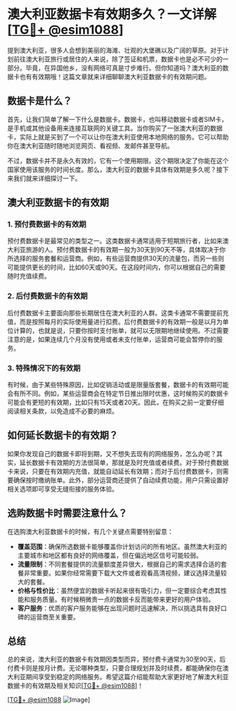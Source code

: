 # 澳大利亚数据卡有效期多久？一文详解[[TG💪+ @esim1088](https://t.me/s/esim1088)]

提到澳大利亚，很多人会想到美丽的海滩、壮观的大堡礁以及广阔的草原。对于计划前往澳大利亚旅行或居住的人来说，除了签证和机票，数据卡也是必不可少的一部分。毕竟，在异国他乡，没有网络可真是寸步难行。但你知道吗？澳大利亚的数据卡也有有效期哦！这篇文章就来详细聊聊澳大利亚数据卡的有效期问题。

## 数据卡是什么？

首先，让我们简单了解一下什么是数据卡。数据卡，也叫移动数据卡或者SIM卡，是手机或其他设备用来连接互联网的关键工具。当你购买了一张澳大利亚的数据卡，实际上就是买到了一个可以让你在澳大利亚使用本地网络的服务。它可以帮助你在澳大利亚随时随地浏览网页、看视频、发邮件甚至导航。

不过，数据卡并不是永久有效的，它有一个使用期限。这个期限决定了你能在这个国家使用该服务的时间长度。那么，澳大利亚的数据卡具体有效期是多久呢？接下来我们就来详细探讨一下。

## 澳大利亚数据卡的有效期

### 1. 预付费数据卡的有效期

预付费数据卡是最常见的类型之一。这类数据卡通常适用于短期旅行者，比如来澳大利亚旅游的人。预付费数据卡的有效期一般为30天到90天不等，具体取决于你所选择的服务套餐和运营商。例如，有些运营商提供30天的流量包，而另一些则可能提供更长的时间，比如60天或90天。在这段时间内，你可以根据自己的需要随时充值续费。

### 2. 后付费数据卡的有效期

后付费数据卡主要面向那些长期居住在澳大利亚的人群。这类卡通常不需要提前充值，而是按照每月的实际使用量进行扣费。后付费数据卡的有效期一般是以月为单位计算的，也就是说，只要你按时支付账单，就可以无限期地继续使用。不过需要注意的是，如果连续几个月没有使用或者未支付账单，运营商可能会暂停你的服务。

### 3. 特殊情况下的有效期

有时候，由于某些特殊原因，比如促销活动或是限量版套餐，数据卡的有效期可能会有所不同。例如，某些运营商会在特定节日推出限时优惠，这时候购买的数据卡可能会有更短的有效期，比如只有15天或者20天。因此，在购买之前一定要仔细阅读相关条款，以免造成不必要的麻烦。

## 如何延长数据卡的有效期？

如果你发现自己的数据卡即将到期，又不想失去现有的网络服务，怎么办呢？其实，延长数据卡有效期的方法很简单，那就是及时充值或者续费。对于预付费数据卡来说，只要在有效期内充值，就能自动延长有效期；而对于后付费数据卡，则需要确保按时缴纳账单。此外，部分运营商还提供了自动续费功能，用户只需设置好相关选项即可享受无缝衔接的服务体验。

## 选购数据卡时需要注意什么？

在选购澳大利亚数据卡的时候，有几个关键点需要特别留意：

- **覆盖范围**：确保所选数据卡能够覆盖你计划访问的所有地区。虽然澳大利亚的主要城市和地区都有良好的网络覆盖，但在偏远地区信号可能较弱。
- **流量限制**：不同套餐提供的流量额度差异很大，根据自己的需求选择合适的套餐非常重要。如果你经常需要下载大文件或者观看高清视频，建议选择流量较大的套餐。
- **价格与性价比**：虽然便宜的数据卡听起来很有吸引力，但一定要综合考虑其性能和服务质量。有时候稍微贵一点的数据卡反而能带来更好的用户体验。
- **客户服务**：优质的客户服务能够在出现问题时迅速解决，所以挑选具有良好口碑的运营商至关重要。

## 总结

总的来说，澳大利亚的数据卡有效期因类型而异，预付费卡通常为30至90天，后付费卡则是按月计费。无论哪种类型，只要合理规划并及时续费，都能确保你在澳大利亚期间享受到稳定的网络服务。希望这篇介绍能帮助大家更好地了解澳大利亚数据卡的有效期及相关知识[[TG💪+ @esim1088](https://t.me/s/esim1088)]！

[[TG💪+ @esim1088](https://t.me/s/esim1088) ![Image](https://i.postimg.cc/4NQfJmqS/Snipaste-2025-05-13-00-14-12.png)]